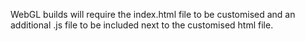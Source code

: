 WebGL builds will require the index.html file to be customised and an additional .js file to be included next to the customised html file.
